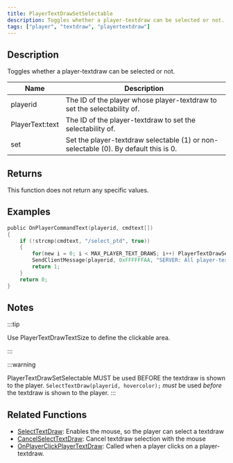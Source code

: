 ```yaml
---
title: PlayerTextDrawSetSelectable
description: Toggles whether a player-textdraw can be selected or not.
tags: ["player", "textdraw", "playertextdraw"]
---
```


<VersionWarn version='SA-MP 0.3e' />

## Description

Toggles whether a player-textdraw can be selected or not.

| Name            | Description                                                                         |
| --------------- | ----------------------------------------------------------------------------------- |
| playerid        | The ID of the player whose player-textdraw to set the selectability of.             |
| PlayerText:text | The ID of the player-textdraw to set the selectability of.                          |
| set             | Set the player-textdraw selectable (1) or non-selectable (0). By default this is 0. |

## Returns

This function does not return any specific values.

## Examples

```c
public OnPlayerCommandText(playerid, cmdtext[])
{
    if (!strcmp(cmdtext, "/select_ptd", true))
    {
        for(new i = 0; i < MAX_PLAYER_TEXT_DRAWS; i++) PlayerTextDrawSetSelectable(playerid, PlayerText:i, 1);
        SendClientMessage(playerid, 0xFFFFFFAA, "SERVER: All player-textdraws can be selected now!");
        return 1;
    }
    return 0;
}
```

## Notes

:::tip

Use PlayerTextDrawTextSize to define the clickable area.

:::

:::warning

PlayerTextDrawSetSelectable MUST be used BEFORE the textdraw is shown to the player.
`SelectTextDraw(playerid, hovercolor);` _must_ be used _before_ the textdraw is shown to the player.
:::

## Related Functions

- [SelectTextDraw](SelectTextDraw): Enables the mouse, so the player can select a textdraw
- [CancelSelectTextDraw](CancelSelectTextDraw): Cancel textdraw selection with the mouse
- [OnPlayerClickPlayerTextDraw](../callbacks/OnPlayerClickPlayerTextDraw): Called when a player clicks on a player-textdraw.
